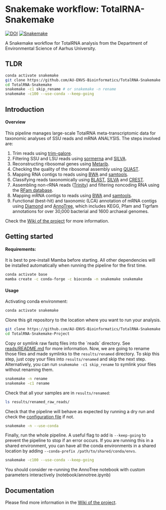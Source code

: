 # Snakemake workflow: TotalRNA-Snakemake

[![DOI](https://zenodo.org/badge/546561474.svg)](https://zenodo.org/badge/latestdoi/546561474)
[![Snakemake](https://img.shields.io/badge/snakemake-≥6.3.0-brightgreen.svg)](https://snakemake.github.io)

A Snakemake workflow for TotalRNA analysis from the Department of Environmental Science of Aarhus University. 

## TLDR

```bash
conda activate snakemake
git clone https://github.com/AU-ENVS-Bioinformatics/TotalRNA-Snakemake
cd TotalRNA-Snakemake
snakemake -c1 skip_rename # or snakemake -n rename
snakemake -c100 --use-conda --keep-going
```

## Introduction

#### Overview

This pipeline manages large-scale TotalRNA meta-transcriptomic data for taxonomic analyses of SSU reads and mRNA ANALYSIS. The steps involved are:

1. Trim reads using [trim-galore](https://www.bioinformatics.babraham.ac.uk/projects/trim_galore/).
2. Filtering SSU and LSU reads using [sormerna](https://github.com/biocore/sortmerna) and [SILVA](https://www.arb-silva.de/).
3. Reconstructing ribosomal genes using [Metarib](https://github.com/yxxue/MetaRib).
4. Checking the quality of the ribosomal assembly using [QUAST](https://quast.sourceforge.net/).
5. Mapping RNA contigs to reads using [BWA](https://bio-bwa.sourceforge.net/) and [samtools](https://github.com/samtools/).
6. Classifying reads taxonomically using [BLAST](https://blast.ncbi.nlm.nih.gov/), [SILVA](https://www.arb-silva.de/) and [CREST](https://github.com/lanzen/CREST).
7. Assembling non-rRNA reads ([Trinity](https://github.com/trinityrnaseq/trinityrnaseq)) and filtering noncoding RNA using the [RFam database](https://rfam.org/). 
8. Mapping mRNA contigs to reads using [BWA](https://bio-bwa.sourceforge.net/) and [samtools](https://github.com/samtools/).
9. Functional (best-hit) and taxonomic (LCA) annotation of mRNA contigs using [Diamond](https://github.com/bbuchfink/diamond) and [AnnoTree](http://annotree.uwaterloo.ca/annotree/), which includes KEGG, Pfam and Tigrfam annotations for over 30,000 bacterial and 1600 archaeal genomes. 

Check the [Wiki of the project](https://github.com/AU-ENVS-Bioinformatics/TotalRNA-Snakemake/wiki) for more information. 

## Getting started

#### Requirements:

It is best to pre-install Mamba before starting. All other dependencies will be installed automatically when running the pipeline for the first time.

```bash
conda activate base
mamba create -c conda-forge -c bioconda -n snakemake snakemake
```

#### Usage
Activating conda environment:

```bash
conda activate snakemake
```

Clone this git repository to the location where you want to run your analysis. 
```bash
git clone https://github.com/AU-ENVS-Bioinformatics/TotalRNA-Snakemake TotalRNA-Snakemake-Project
cd TotalRNA-Snakemake-Project
```

Copy or symlink raw fastq files into the ´reads´ directory. See [reads/README.md](reads/README.md) for more information. Now, we are going to rename those files and made symlinks to the `results/renamed` directory. To skip this step, just copy your files into `results/renamed` and skip the next step. Alternatively, you can run `snakemake -c1 skip_rename` to symlink your files without renaming them.

```bash
snakemake -n rename
snakemake -c1 rename
```

Check that all your samples are in `results/renamed`:

```bash
ls results/renamed_raw_reads/
```

Check that the pipeline will behave as expected by running a dry run and check the [configuration file](config/config.yaml) if not.

```bash
snakemake -n --use-conda
```

Finally, run the whole pipeline. A useful flag to add is `--keep-going` to prevent the pipeline to stop if an error occurs. If you are running this in a shared environment, you can have all the conda environments in a shared location by adding `--conda-prefix /path/to/shared/conda/envs`. 

```bash
snakemake -c100 --use-conda --keep-going
```

You should consider re-running the AnnoTree notebook with custom parameters interactively (notebook/annotree.ipynb)

## Documentation

Please find more information in the [Wiki of the project](https://github.com/AU-ENVS-Bioinformatics/TotalRNA-Snakemake/wiki).
